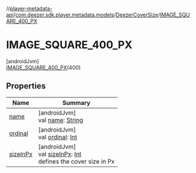 //[player-metadata-api](../../../../index.md)/[com.deezer.sdk.player.metadata.models](../../index.md)/[DeezerCoverSize](../index.md)/[IMAGE_SQUARE_400_PX](index.md)

# IMAGE_SQUARE_400_PX

[androidJvm]\
[IMAGE_SQUARE_400_PX](index.md)(400)

## Properties

| Name                                                                                        | Summary                                                                                                                                                                                         |
| ------------------------------------------------------------------------------------------- | ----------------------------------------------------------------------------------------------------------------------------------------------------------------------------------------------- |
| [name](../-i-m-a-g-e_-s-q-u-a-r-e_60_-p-x/index.md#-372974862%2FProperties%2F1339843472)    | [androidJvm]<br/>val [name](../-i-m-a-g-e_-s-q-u-a-r-e_60_-p-x/index.md#-372974862%2FProperties%2F1339843472): [String](https://kotlinlang.org/api/latest/jvm/stdlib/kotlin/-string/index.html) |
| [ordinal](../-i-m-a-g-e_-s-q-u-a-r-e_60_-p-x/index.md#-739389684%2FProperties%2F1339843472) | [androidJvm]<br/>val [ordinal](../-i-m-a-g-e_-s-q-u-a-r-e_60_-p-x/index.md#-739389684%2FProperties%2F1339843472): [Int](https://kotlinlang.org/api/latest/jvm/stdlib/kotlin/-int/index.html)    |
| [sizeInPx](../size-in-px.md)                                                                | [androidJvm]<br/>val [sizeInPx](../size-in-px.md): [Int](https://kotlinlang.org/api/latest/jvm/stdlib/kotlin/-int/index.html)<br/>defines the cover size in Px                                  |
